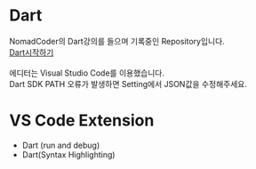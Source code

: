 # Dart

NomadCoder의 Dart강의를 들으며 기록중인 Repository입니다. <br>
[Dart시작하기](https://nomadcoders.co/dart-for-beginners) <br>
<br>
에디터는 Visual Studio Code를 이용했습니다.<br>
Dart SDK PATH 오류가 발생하면 Setting에서 JSON값을 수정해주세요.

# VS Code Extension

- Dart (run and debug)
- Dart(Syntax Highlighting)
